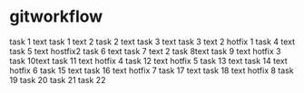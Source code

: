 # gitworkflow
task 1 text
task 1 text 2
task 2 text
task 3 text
task 3 text 2
hotfix 1
task 4 text
task 5 text
hostfix2
task 6 text
task 7 text 2
task 8text
task 9 text
hotfix 3
task 10text
task 11 text
hotfix 4
task 12 text
hotfix 5
task 13 text
task 14 text
hotfix 6
task 15 text
task 16 text
hotfix 7
task 17 text
task 18 text
hotfix 8
task 19
task 20
task 21
task 22
